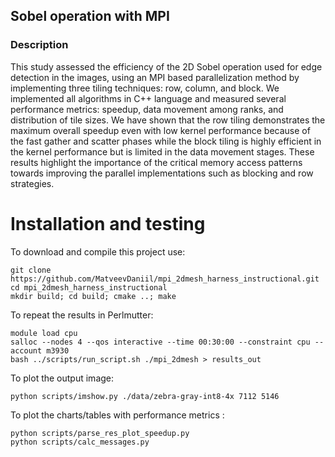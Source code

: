 ## Sobel operation with MPI

### Description

This study assessed the efficiency of the 2D Sobel operation used for edge detection in the images, using an MPI based parallelization method by implementing three tiling techniques: row, column, and block. 
We implemented all algorithms in C++ language and measured several performance metrics: speedup, data movement among ranks, and distribution of tile sizes. 
We have shown that the row tiling demonstrates the maximum overall speedup even with low kernel performance because of the fast gather and scatter phases while the block tiling is highly efficient in the kernel performance but is limited in the data movement stages. 
These results highlight the importance of the critical memory access patterns towards improving the parallel implementations such as blocking and row strategies.

# Installation and testing

To download and compile this project use:

```
git clone https://github.com/MatveevDaniil/mpi_2dmesh_harness_instructional.git
cd mpi_2dmesh_harness_instructional
mkdir build; cd build; cmake ..; make
```

To repeat the results in Perlmutter:

```
module load cpu
salloc --nodes 4 --qos interactive --time 00:30:00 --constraint cpu --account m3930
bash ../scripts/run_script.sh ./mpi_2dmesh > results_out
```

To plot the output image:

```
python scripts/imshow.py ./data/zebra-gray-int8-4x 7112 5146
```

To plot the charts/tables with performance metrics :

```
python scripts/parse_res_plot_speedup.py
python scripts/calc_messages.py
```
